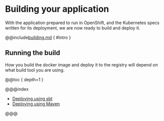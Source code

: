 # Building your application

With the application prepared to run in OpenShift, and the Kubernetes specs written for its deployment, we are now ready to build and deploy it.

@@include[building.md](../includes/building.md) { #intro }

## Running the build

How you build the docker image and deploy it to the registry will depend on what build tool you are using.

@@toc { depth=1 }

@@@index

* [Deploying using sbt](building-using-sbt.md)
* [Deploying using Maven](building-using-maven.md)

@@@